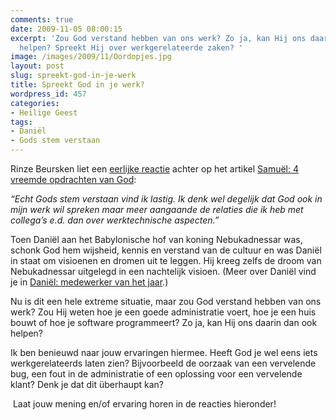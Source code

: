 ```yaml
---
comments: true
date: 2009-11-05 08:00:15
excerpt: 'Zou God verstand hebben van ons werk? Zo ja, kan Hij ons daarin dan ook
  helpen? Spreekt Hij over werkgerelateerde zaken? '
image: /images/2009/11/Oordopjes.jpg
layout: post
slug: spreekt-god-in-je-werk
title: Spreekt God in je werk?
wordpress_id: 457
categories:
- Heilige Geest
tags:
- Daniël
- Gods stem verstaan
---
```


Rinze Beursken liet een [eerlijke reactie](/2009/09/14/samuel-4-vreemde-opdrachten-van-god/comment-page-1/#comment-26) achter op het artikel [Samuël: 4 vreemde opdrachten van God](/2009/09/14/samuel-4-vreemde-opdrachten-van-god/):

_“Echt Gods stem verstaan vind ik lastig. Ik denk wel degelijk dat God ook in mijn werk wil spreken maar meer aangaande de relaties die ik heb met collega’s e.d. dan over werktechnische aspecten.”_


Toen Daniël aan het Babylonische hof van koning Nebukadnessar was, schonk God hem wijsheid, kennis en verstand van de cultuur en was Daniël in staat om visioenen en dromen uit te leggen. Hij kreeg zelfs de droom van Nebukadnessar uitgelegd in een nachtelijk visioen. (Meer over Daniël vind je in [Daniël: medewerker van het jaar](/2009/07/16/daniel-medewerker-van-het-jaar/).)

Nu is dit een hele extreme situatie, maar zou God verstand hebben van ons werk? Zou Hij weten hoe je een goede administratie voert, hoe je een huis bouwt of hoe je software programmeert? Zo ja, kan Hij ons daarin dan ook helpen?

Ik ben benieuwd naar jouw ervaringen hiermee. Heeft God je wel eens iets werkgerelateerds laten zien? Bijvoorbeeld de oorzaak van een vervelende bug, een fout in de administratie of een oplossing voor een vervelende klant? Denk je dat dit überhaupt kan?

 Laat jouw mening en/of ervaring horen in de reacties hieronder!
